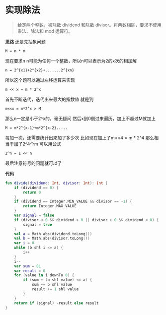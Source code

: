 # 实现除法
> 给定两个整数，被除数 dividend 和除数 divisor。将两数相除，要求不使用乘法、除法和 mod 运算符。

**思路**
还是先抽象问题

`
M = n * m
`

现在要求n
n可能为任何一个整数，所以n可以表示为2的x次的相加解

`
n = 2^{x1}+2^{x2}+.......2^{xn}
`

所以这个题可以通过左移运算来实现

`
m << x = m * 2^x 
`

首先不断迭代，迭代出来最大的指数值
就是到

`
m<<x = m*2^x > M
`

那么n一定是小于2^x的，毫无疑问
然后x到0倒过来遍历，加上不超过M就加上

`
M = m*2^{x-1}+m*2^{x-2}.....
`

每加一次，还需要统计出来加了多少次
比如现在加上了m<<4 = m * 2^4
那么相当于加了2^4个m
可以用公式

`
2^n = 1 << n
`

最后注意符号的问题就可以了

**代码**

```kotlin
fun divide(dividend: Int, divisor: Int): Int {
    if (dividend == 0) {
        return 0
    }
    if (dividend == Integer.MIN_VALUE && divisor == -1) {
        return Integer.MAX_VALUE
    }
    var signal = false
    if (divisor < 0 && dividend > 0 || divisor > 0 && dividend < 0) {
        signal = true
    }
    val a = Math.abs(dividend.toLong())
    val b = Math.abs(divisor.toLong())
    var i = 0
    while (b shl i <= a) {
        i++
    }
    i--
    var sum = 0L
    var result = 0
    for (value in i downTo 0) {
        if (sum + (b shl value) <= a) {
            sum += b shl value
            result += 1 shl value
        }
    }
    return if (signal) -result else result
}
```
